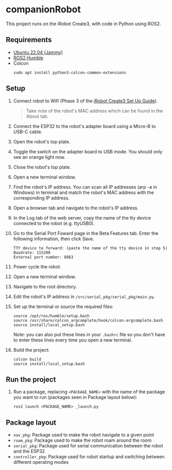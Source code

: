 
# companionRobot
This project runs on the iRobot Create3, with code in Python using ROS2.

## Requirements
* [Ubuntu 22.04 (Jammy)](https://ubuntu.com/download/desktop)
* [ROS2 Humble](https://docs.ros.org/en/humble/Installation/Ubuntu-Install-Debians.html)
* Colcon
	```
	sudo apt install python3-colcon-common-extensions

## Setup
1. Connect robot to Wifi (Phase 3 of the [iRobot Create3 Set Up Guide](https://edu.irobot.com/create3-setup)).
	
	> Take note of the robot's MAC address which can be found in the About tab.
2. Connect the ESP32 to the robot's adapter board using a Micro-B to USB-C cable.
3. Open the robot's top plate. 
4. Toggle the switch on the adapter board to USB mode. You should only see an orange light now. 
5. Close the robot's top plate.
6. Open a new terminal window.
7. Find the robot's IP address. You can scan all IP addresses (arp -a in Windows) in terminal and match the robot's MAC address with the corresponding IP address.
8. Open a browser tab and navigate to the robot's IP address.
9. In the Log tab of the web server, copy the name of the tty device connected to the robot (e.g. ttyUSB0).
10. Go to the Serial Port Foward page in the Beta Features tab. Enter the following information, then click Save.
	```
	TTY device to forward: (paste the name of the tty device in step 5)
	Baudrate: 115200
	External port number: 8883
	```
11. Power cycle the robot.
12. Open a new terminal window.
13. Navigate to the root directory.
14. Edit the robot's IP address in `/src/serial_pkg/serial_pkg/main.py`. 
15. Set up the terminal or source the required files:
	```
	source /opt/ros/humble/setup.bash
	source /usr/share/colcon_argcomplete/hook/colcon-argcomplete.bash
	source install/local_setup.bash
	```
	Note: you can also put these lines in your `.bashrc` file so you don't have to enter these lines every time you open a new terminal.

16. Build the project:
	```
	colcon build
	source install/local_setup.bash
	```
## Run the project
1. Run a package, replacing `<PACKAGE_NAME>` with the name of the package you want to run (packages seen in Package layout below):
	```
	ros2 launch <PACKAGE_NAME> _launch.py
	```
## Package layout
* `nav_pkg`: Package used to make the robot navigate to a given point
* `roam_pkg`: Package used to make the robot roam around the room
* `serial_pkg`: Package used for serial communication between the robot and the ESP32
* `controller_pkg`: Package used for robot startup and switching between different operating modes


